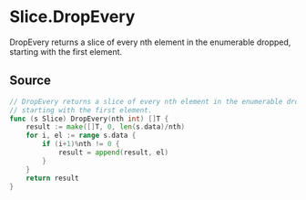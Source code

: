 # Slice.DropEvery

DropEvery returns a slice of every nth element in the enumerable dropped, starting with the first element.

## Source

```go
// DropEvery returns a slice of every nth element in the enumerable dropped,
// starting with the first element.
func (s Slice) DropEvery(nth int) []T {
	result := make([]T, 0, len(s.data)/nth)
	for i, el := range s.data {
		if (i+1)%nth != 0 {
			result = append(result, el)
		}
	}
	return result
}
```